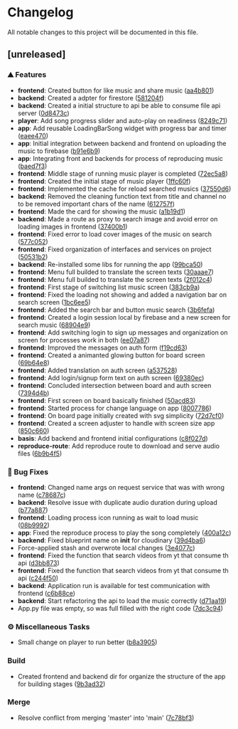 # Changelog

All notable changes to this project will be documented in this file.

## [unreleased]

### <!-- 0 -->⛰️  Features

-   **frontend**:  Created button for  like music and share music ([aa4b801](aa4b8011c55137f46bcd394b7e0936a19b506e3f))
-   **backend**:  Created a adpter for firestore ([581204f](581204ffb7e6ea3db8402f70b5cdecbc1c829ff2))
-   **backend**:  Created a initial structure to api be able to consume file api server ([0d8473c](0d8473c553117d4ef4ed814c1288b2c23f223c79))
-   **player**:  Add song progress slider and auto-play on readiness ([8249c71](8249c71f1f6409bd3c2e3602d23436e995a58aaa))
-   **app**:  Add reusable LoadingBarSong widget with progress bar and timer ([eaee470](eaee470fec6332c254a012bee77514079f76ab29))
-   **app**:  Initial integration between backend and frontend on uploading the music to firebase ([b91e6b9](b91e6b98c9d9a92d31b99b056291ff788cd86ad6))
-   **app**:  Integrating front and backends for process of reproducing music ([baed7f3](baed7f39d496a4370b5868afb28ad087b7a87dce))
-   **frontend**:  Middle stage of running music player is completed ([72ec5a8](72ec5a80477ea96580cab27569bb6a9e72ced7e0))
-   **frontend**:  Created the initial stage of music player ([1ffc60f](1ffc60f7006ea02826dbd30e76ff97bf0e86c1ad))
-   **frontend**:  Implemented the cache for reload searched musics ([37550d6](37550d6fadd4ce7f5079adc61f6a685b949abcb8))
-   **backend**:  Removed the cleaning function text from title and channel no to be removed important chars of the name ([612757f](612757f70149567fc5c0da89b4642ab2aa9e0946))
-   **frontend**:  Made the card for showing the music ([a1b19d1](a1b19d10adf47f048a71346ccba4b3915ce0280c))
-   **backend**:  Made a route as proxy to search image and avoid error on loading images in frontend ([37400b1](37400b19c6414aaca13e8bf0415bc4482d3ac5a8))
-   **frontend**:  Fixed error to load cover images of the music on search ([577c052](577c052309c0ea1253dbf1b6a83f265aaf2d175b))
-   **frontend**:  Fixed organization of interfaces and services on project ([50531b2](50531b2cc2ff372edb5b82a86e4a3884ab70074c))
-   **backend**:  Re-installed some libs for running the app ([99bca50](99bca503487398a27e80be78e28a2dc65a27251a))
-   **frontend**:  Menu full builded to translate the screen texts ([30aaae7](30aaae79f9244e85bff598f4a5f02cc44632c802))
-   **frontend**:  Menu full builded to translate the screen texts ([2f012c4](2f012c428d9833b349060c60021cc3ea42a609a0))
-   **frontend**:  First stage of switching list music screen ([383cb9a](383cb9aff1342b1ed0bac9c2dc336e51b4f22338))
-   **frontend**:  Fixed the loading not showing and added a navigation bar on search screen ([1bc6ee5](1bc6ee5e39e0addc67212f8a819cd73aeac3620a))
-   **frontend**:  Added the search bar and button music search ([3b6fefa](3b6fefab4cf3e0cd74345a0ea4ef8d68e50dcf34))
-   **frontend**:  Created a login session local by firebase and a new screen for search music ([68904e9](68904e993e0b49d83afb142d911c44d2145110cf))
-   **frontend**:  Add switching login to sign up messages and organization on screen for processes work in both ([ee07a87](ee07a87ab680cdbcfe028afb0cd6a8ac6d20bd3a))
-   **frontend**:  Improved the messages on auth form ([f19cd63](f19cd63dc4a174d1b35bad47e7cc43a8d734c2a0))
-   **frontend**:  Created a animanted glowing button for board screen ([69b64e8](69b64e818d2844970fa12fa2a179af4f38221718))
-   **frontend**:  Added translation on auth screen ([a537528](a53752858d3786289ebfef5f811333520d4a2d43))
-   **frontend**:  Add login/signup form text on auth screen ([69380ec](69380ec32d292b4e4aead10e01b8da038845925c))
-   **frontend**:  Concluded intersection between board and auth screen ([7394d4b](7394d4b53b14c97df6d40e43f64e40925279400b))
-   **frontend**:  First screen on board basically finished ([50acd83](50acd835bc66f46de52dc07c164e147e2aac65fd))
-   **frontend**:  Started process for change language on app ([8007786](8007786a35857e6f8d7baa3e2ce85f221cdcfd53))
-   **frontend**:  On board page initially created with svg simplicity ([72d7cf0](72d7cf0ea455968e34a6f51fc9bffd9b815bd3ae))
-   **frontend**:  Created a screen adjuster to handle with screen size app ([850c660](850c660ccd10f1772e6d4e759c4ebe50a87ce85f))
-   **basis**:  Add backend and frontend initial configurations ([c8f027d](c8f027dd81b9147474b29cfd20e477ad6a9fb0a2))
-   **reproduce-route**:  Add reproduce route to download and serve audio files ([6b9b4f5](6b9b4f50ad9be7cf6a8da0f3eaef7fe08698fa78))

### <!-- 1 -->🐛 Bug Fixes

-   **frontend**:  Changed name args on request service that was with wrong name ([c78687c](c78687c581658259bf8f5a9e6644a52d06ba8b9c))
-   **backend**:  Resolve issue with duplicate audio duration during upload ([b77a887](b77a88780867bab870999bcc170d41871356c355))
-   **frontend**:  Loading process icon running as wait to load music ([08b9992](08b99929b988fafda1d7c005429dead887fc4c25))
-   **app**:  Fixed the reproduce process to play the song completely ([400a12c](400a12c492443cc891cd398869bd235ad8b8d1cc))
-   **backend**:  Fixed blueprint name on __init__ for cloudinary ([39d4ba6](39d4ba6fabb7b7e264d88e7456b214aa421d6ea5))
-   Force-applied stash and overwrote local changes ([3e4077c](3e4077c487bd1382a78c624f54769ef2b2b44333))
-   **frontend**:  Fixed the function that search videos from yt that consume th api ([d3bb873](d3bb8730b6150ff5e3f95973161dd10cc02c7df6))
-   **frontend**:  Fixed the function that search videos from yt that consume th api ([c244f50](c244f50dd417c7d9875bfce7b7808057859ca180))
-   **backend**:  Application run is available for test communication with frontend ([c6b88ce](c6b88cea72ad7ae152380f052033220f23079d8d))
-   **backend**:  Start refactoring the api to load the music correctly ([d71aa19](d71aa19f7ee9dfac9bab038a7de86231d0a4a858))
-   App.py file was empty, so was full filled with the right code ([7dc3c94](7dc3c94acce4981fe882dceab6ac3bca84f9d0a8))

### <!-- 7 -->⚙️ Miscellaneous Tasks

-   Small change on player to run better ([b8a3905](b8a39054cd31a8867f1ac4f7c22d0f60ce9addd7))

### Build

-   Created frontend and backend dir for organize the structure of the app for building stages ([9b3ad32](9b3ad328c63a5dee3e23cf9c5ccc648d37d10a53))

### Merge

-   Resolve conflict from merging 'master' into 'main' ([7c78bf3](7c78bf36ed10218f653fb739cc9132f620045a49))

<!-- generated by git-cliff -->
